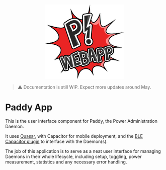 <p align="center">
    <img src="img/paddy_webapp.png" alt="logo" width="250"/>
</p>

> ⚠️ Documentation is still WIP. Expect more updates around May.

# Paddy App

This is the user interface component for Paddy, the Power Administration Daemon.

It uses [Quasar](https://quasar.dev/), with Capacitor for mobile deployment, and the [BLE Capacitor plugin](https://github.com/capacitor-community/bluetooth-le) to interface with the Daemon(s).

The job of this application is to serve as a neat user interface for managing Daemons in their whole lifecycle, including setup, toggling, power measurement, statistics and any necessary error handling.
